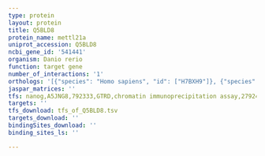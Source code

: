 ```yaml
---
type: protein
layout: protein
title: Q5BLD8
protein_name: mettl21a
uniprot_accession: Q5BLD8
ncbi_gene_id: '541441'
organism: Danio rerio
function: target gene
number_of_interactions: '1'
orthologs: '[{"species": "Homo sapiens", "id": ["H7BXH9"]}, {"species": "Mus musculus", "id": ["<a href=\"/protein/q9cql0\">Q9CQL0</a>"]}, {"species": "Rattus norvegicus", "id": ["<a href=\"/protein/d4a8z5\">D4A8Z5</a>"]}, {"species": "Saccharomyces cerevisiae", "id": ["<a href=\"/protein/p53970\">P53970</a>"]}]'
jaspar_matrices: ''
tfs: nanog,A5JNG8,792333,GTRD,chromatin immunoprecipitation assay,27924024%5Buid%5D,No
targets: ''
tfs_download: tfs_of_Q5BLD8.tsv
targets_download: ''
bindingSites_download: ''
binding_sites_ls: ''

---
```

